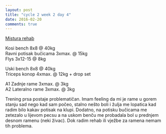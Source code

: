 ```yaml
---
layout: post
title: "cycle 2 week 2 day 4"
date: 2016-02-20
comments: true
---
```


[Mistura rehab](/snagata/log/2015/07/20/mistura-rehab/)

Kosi bench 8x8 @ 40kg  
Ravni potisak bučicama 3xmax. @ 15kg     
Flys 3x12-15 @ 8kg  

Uski bench 8x8 @ 40kg  
Triceps konop 4xmax. @ 12kg + drop set  

A1 Zadnje rame 3xmax. @ 3kg  
A2 Lateralno rame 3xmax. @ 3kg  

Trening prsa postaje problematičan. Imam feeling da mi je rame u gorem stanju sad nego kad sam počeo, stalno nešto boli i žulja me lopatica kad radim bilo kakav potisak na klupi. Dodatno, na potisku bučicama me zetezalo u lijevom pecsu a na uskom benču me probadala bol u prednjem desnom ramenu (neki živac). Dok radim rehab ili vježbe za ramena nemam tih problema.
